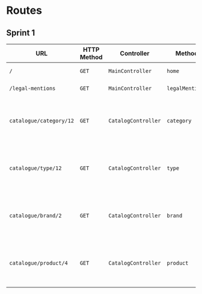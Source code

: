 # Routes

## Sprint 1

| URL | HTTP Method | Controller | Method | Title | Content | Comment |
|--|--|--|--|--|--|--|
| `/` | `GET` | `MainController` | `home` | Dans les shoe | 5 categories | - |
| `/legal-mentions` | `GET` | `MainController` | `legalMentions` | Mentions Légales | Legal mentions | - |
| `catalogue/category/12` | `GET`  | `CatalogController` | `category` | Categorie #12 | Displays category #12 | Explain here the dynamics parts of your URL (`[i:id]`) |
| `catalogue/type/12` | `GET`  | `CatalogController` | `type` | Type #40 | Displays type #40 | Explain here the dynamics parts of your URL (`[i:id]`) |
| `catalogue/brand/2` | `GET`  | `CatalogController` | `brand` | TBrand #2 | Displays brand #2 | Explain here the dynamics parts of your URL (`[i:id]`) |
 `catalogue/product/4` | `GET`  | `CatalogController` | `product` | TBrand #2 | Displays product #4 | Explain here the dynamics parts of your URL (`[i:id]`) |

